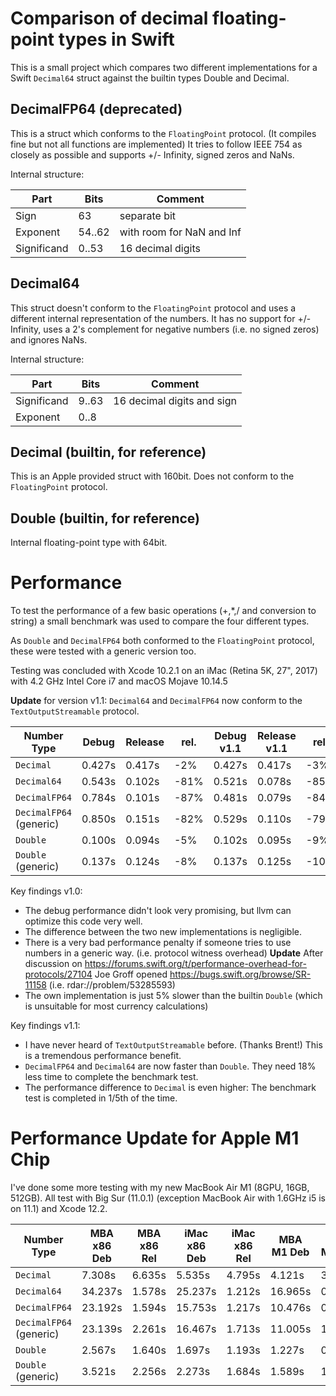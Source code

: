 # Comparison of decimal floating-point types in Swift

This is a small project which compares two different implementations for a Swift `Decimal64` struct against the builtin types Double and Decimal.

## DecimalFP64 (deprecated)

This is a struct which conforms to the `FloatingPoint` protocol. (It compiles fine but not all functions are implemented)
It tries to follow IEEE 754 as closely as possible and supports +/- Infinity, signed zeros and NaNs.

Internal structure:

Part | Bits | Comment 
-|-|-
Sign | 63          | separate bit
Exponent | 54..62  | with room for NaN and Inf
Significand | 0..53| 16 decimal digits


## Decimal64

This struct doesn't conform to the `FloatingPoint` protocol and uses a different internal representation of the numbers.
It has no support for +/- Infinity, uses a 2's complement for negative numbers (i.e. no signed zeros) and ignores NaNs.

Internal structure:

Part | Bits | Comment
-|-|-
Significand | 9..63 | 16 decimal digits and sign
Exponent | 0..8 | 

## Decimal (builtin, for reference)

This is an Apple provided struct with 160bit. Does not conform to the `FloatingPoint` protocol.

## Double (builtin, for reference)

Internal floating-point type with 64bit.

# Performance

To test the performance of a few basic operations (+,*,/ and conversion to string)
a small benchmark was used to compare the four different types.

As `Double` and `DecimalFP64` both conformed to the `FloatingPoint` protocol, these were tested with a generic version too.

Testing was concluded with Xcode 10.2.1 on an iMac (Retina 5K, 27", 2017) with 4.2 GHz Intel Core i7 and macOS Mojave 10.14.5

**Update** for version v1.1: `Decimal64` and `DecimalFP64` now conform to the `TextOutputStreamable` protocol.

Number Type                  | Debug  | Release | rel.  | Debug v1.1 | Release v1.1 | rel. 
-|-|-|-|-|-|-
`Decimal`                          | 0.427s | 0.417s |  -2%   | 0.427s | 0.417s | -3%
`Decimal64`                      |  0.543s | 0.102s | -81% | 0.521s | 0.078s | -85%
`DecimalFP64`                  | 0.784s | 0.101s | -87%  | 0.481s | 0.079s | -84%
`DecimalFP64` (generic)   | 0.850s | 0.151s | -82%  | 0.529s | 0.110s | -79%
`Double`                            | 0.100s | 0.094s |  -5%  | 0.102s | 0.095s | -9%
`Double` (generic)             | 0.137s | 0.124s |  -8%   | 0.137s | 0.125s | -10%

Key findings v1.0:
- The debug performance didn't look very promising, but llvm can optimize this code very well.
- The difference between the two new implementations is negligible.
- There is a very bad performance penalty if someone tries to use numbers in a generic way.
  (i.e. protocol witness overhead)
  **Update**
  After discussion on https://forums.swift.org/t/performance-overhead-for-protocols/27104 Joe Groff opened https://bugs.swift.org/browse/SR-11158 (i.e. rdar://problem/53285593)
- The own implementation is just 5% slower than the builtin `Double` (which is unsuitable for most currency calculations)

Key findings v1.1:
- I have never heard of `TextOutputStreamable` before. (Thanks Brent!) This is a tremendous performance benefit.
- `DecimalFP64` and `Decimal64` are now faster than `Double`. They need 18% less time to complete the benchmark test.
- The performance difference to `Decimal` is even higher: The benchmark test is completed in 1/5th of the time.

# Performance Update for Apple M1 Chip

I've done some more testing with my new MacBook Air M1 (8GPU, 16GB, 512GB). All test with Big Sur (11.0.1) (exception MacBook Air with 1.6GHz i5 is on 11.1) and Xcode 12.2.

Number Type                  | MBA x86 Deb | MBA x86 Rel | iMac x86 Deb | iMac x86 Rel | MBA M1 Deb | MBA M1 Rel 
-|-|-|-|-|-|-
`Decimal`                    |  7.308s |  6.635s |  5.535s | 4.795s |  4.121s | 3.737s
`Decimal64`                  | 34.237s |  1.578s | 25.237s | 1.212s | 16.965s | 0.890s
`DecimalFP64`                | 23.192s |  1.594s | 15.753s | 1.217s | 10.476s | 0.911s
`DecimalFP64` (generic)      | 23.139s |  2.261s | 16.467s | 1.713s | 11.005s | 1.226s
`Double`                     |  2.567s |  1.640s |  1.697s | 1.193s |  1.227s | 0.885s
`Double` (generic)           |  3.521s |  2.256s |  2.273s | 1.684s |  1.589s | 1.203s

